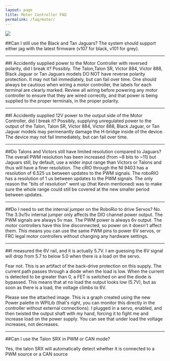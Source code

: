```yaml
---
layout: page
title: Motor Controller FAQ
permalink: /faq/motor/
---
```


<img src = "../../Images/motorcontrollers.png">


##Can I still use the Black and Tan Jaguars?
The system should support either jag with the latest firmware (v107 for black, v101 for grey).

---

##I Accidently supplied power to the Motor Controller with reversed polarity, did I break it?
Possibly. The Talon,Talon SR, Victor 884, Victor 888, Black Jaguar or Tan Jaguars models DO NOT have reverse polarity protection. It may not fail immediately, but can fail over time. One should always be cautious when wiring a motor controller, the labels for each terminal are clearly marked. Review all wiring before powering any motor controller to ensure that they are wired correctly, and that power is being supplied to the proper terminals, in the proper polarity. 

---

##I Accidently supplied 12V power to the output side of the Motor Controller, did I break it?
Possibly, supplying unregulated power to the output of the Talon, Talon SR, Victor 884, Victor 888, Black Jaguar, or Tan Jaguar models may permenantly damage the H-bridge inside of the device. The device may not fail immediately, but can fail over time.

---

##Do Talons and Victors still have limited resolution compared to Jaguars?
The overall PWM resolution has been increased (from ~8 bits to ~11) but Jaguars still, by default, use a wider input 
range than Victors or Talons and thus will have a finer resolution. 
The cRIO through the NI 9403 has a resolution of 6.525 us between updates to the PWM signals.
The roboRIO has a resolution of 1 us between updates to the PWM signals.  The only reason the "bits of resolution" went 
up (that Kevin mentioned) was to make sure the whole range could still be covered at the new smaller period between 
updates.

---

##Do I need to set the internal jumper on the RoboRio to drive Servos?
No. The 3.3v/5v internal jumper only affects the DIO channel power output.
The PWM signals are always 5v max. The PWM power is always 6v output. The motor controllers have this line disconnected, so power on it doesn't affect them. This means you can use the same PWM pins to power 6V servos, or FRC legal motor controllers without changing any hardware settings.

---

##I measured the 6V rail, and it is actually 5.7V. I am guessing the 6V signal will drop from 5.7 to below 5.0  when there is a load on the servo. 

Fear not. This is an artifact of the back-drive protection on this supply. The current path passes through a diode when the load is low. When the current is detected to be greater than 0, a FET is switched on and the diode is bypassed. This means that at no load the output looks low (5.7V), but as soon as there is a load, the voltage climbs to 6V.

Please see the attached image. This is a graph created using the new Power palette in WPILib (that's right, you can monitor this directly in the controller without external connections). I plugged in a servo, enabled, and then twisted the output shaft with my hand, forcing it to fight me and increase load on the power supply. You can see that under load the voltage increases, not decreases.
 
---

##Can I use the Talon SRX in PWM or CAN mode?

Yes, the talon SRX will automatically detect whether it is connected to a PWM source or a CAN source

